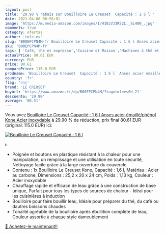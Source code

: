 ```yaml
---
layout: post
title: '29.90 % rabais sur Bouilloire Le Creuset  Capacité : 1 6 l '
date: 2021-04-08 06:58:01
image: 'https://m.media-amazon.com/images/I/41BzVJ3RS2L._SL400_.jpg'
comments: true
category: ofertas
author: 'tole.es'
slug: 'B00EPCPN4M-fr Bouilloire Le Creuset Capacité : 1 6 l Anses acier...'
sku: 'B00EPCPN4M-fr'
tags: [ 'Café, thé et expresso','Cuisine et Maison','Machines à thé et à thé glacé','Théières pour cuisinière','le creuset', ]
actualPrice: 80.61 EUR
currency: EUR
price: 80.61
comparePrice: 115.0 EUR
prodname: 'Bouilloire Le Creuset  Capacité : 1 6 l  Anses acier émaillé/phénol  Kone  Acier inoxydable'
country: 'fr'
flag: '🇫🇷'
brand: 'LE CREUSET'
buyurl: 'https://www.amazon.fr/dp/B00EPCPN4M/?tag=tolees0d-21'
descuento: '29.90'
average: '80.51'
---
```


Vous avez [Bouilloire Le Creuset  Capacité : 1 6 l  Anses acier émaillé/phénol  Kone  Acier inoxydable](https://www.amazon.fr/dp/B00EPCPN4M/?tag=tolees0d-21)  à  29.90 % de réduction, prix final  80.61 EUR (original: 115.0 EUR) ici:

[![Bouilloire Le Creuset  Capacité : 1 6 l ](https://m.media-amazon.com/images/I/41BzVJ3RS2L._SL400_.jpg)](https://www.amazon.fr/dp/B00EPCPN4M/?tag=tolees0d-21)

ℹ️:

- Poignée et boutons en plastique résistant à la chaleur pour une manipulation, un remplissage et une utilisation en toute sécurité, Nettoyage facile grâce à la large ouverture du couvercle
- Contenu : 1x Bouilloire Le Creuset Kone, Capacité : 1,6 l, Matériau : Acier au carbone, Dimensions : 25,2 x 20 x 24 cm, Poids : 1,13 kg, Couleur : Acier inoxydable
- Chauffage rapide et efficace de leau grâce à une construction de base unique, Parfait pour tous les types de sources de chaleur - Idéal pour les cuisinières à induction
- Bouilloire pour faire bouillir leau, Idéale pour préparer du thé, du café ou dautres boissons chaudes
- Tonalité agréable de la bouilloire après ébullition complète de leau, Couleur assortie à chaque style dameublement

[🛒 Achetez-le maintenant!!](https://www.amazon.fr/dp/B00EPCPN4M/?tag=tolees0d-21)

